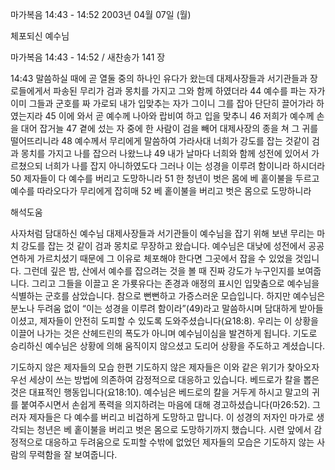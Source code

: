 마가복음 14:43 - 14:52 
2003년 04월 07일 (월)

체포되신 예수님



마가복음 14:43 - 14:52 / 새찬송가 141 장


14:43 말씀하실 때에 곧 열둘 중의 하나인 유다가 왔는데 대제사장들과 서기관들과 장로들에게서 파송된 무리가 검과 몽치를 가지고 그와 함께 하였더라 
44 예수를 파는 자가 이미 그들과 군호를 짜 가로되 내가 입맞추는 자가 그이니 그를 잡아 단단히 끌어가라 하였는지라 
45 이에 와서 곧 예수께 나아와 랍비여 하고 입을 맞추니 
46 저희가 예수께 손을 대어 잡거늘 
47 곁에 섰는 자 중에 한 사람이 검을 빼어 대제사장의 종을 쳐 그 귀를 떨어뜨리니라 
48 예수께서 무리에게 말씀하여 가라사대 너희가 강도를 잡는 것같이 검과 몽치를 가지고 나를 잡으러 나왔느냐 
49 내가 날마다 너희와 함께 성전에 있어서 가르쳤으되 너희가 나를 잡지 아니하였도다 그러나 이는 성경을 이루려 함이니라 하시더라 
50 제자들이 다 예수를 버리고 도망하니라 
51 한 청년이 벗은 몸에 베 홑이불을 두르고 예수를 따라오다가 무리에게 잡히매 
52 베 홑이불을 버리고 벗은 몸으로 도망하니라

해석도움





사자처럼 담대하신 예수님 
대제사장들과 서기관들이 예수님을 잡기 위해 보낸 무리는 마치 강도를 잡는 것 같이 검과 몽치로 무장하고 왔습니다. 예수님은 대낮에 성전에서 공공연하게 가르치셨기 때문에 그 이유로 체포해야 한다면 그곳에서 잡을 수 있었을 것입니다. 그런데 깊은 밤, 산에서 예수를 잡으려는 것을 볼 때 진짜 강도가 누구인지를 보여줍니다. 그리고 그들을 이끌고 온 가룟유다는 존경과 애정의 표시인 입맞춤으로 예수님을 식별하는 군호를 삼았습니다. 참으로 뻔뻔하고 가증스러운 모습입니다. 하지만 예수님은 분노나 두려움 없이 “이는 성경을 이루려 함이라”(49)라고 말씀하시며 담대하게 받아들이셨고, 제자들이 안전히 도피할 수 있도록 도와주셨습니다(요18:8). 우리는 이 상황을 이끌어 나가는 것은 산헤드린의 폭도가 아니며 예수님이심을 발견하게 됩니다. 기도로 승리하신 예수님은 상황에 의해 움직이지 않으셨고 도리어 상황을 주도하고 계셨습니다. 

기도하지 않은 제자들의 모습 
한편 기도하지 않은 제자들은 이와 같은 위기가 찾아오자 우선 세상이 쓰는 방법에 의존하여 감정적으로 대응하고 있습니다. 베드로가 칼을 뽑은 것은 대표적인 행동입니다(요18:10). 예수님은 베드로의 칼을 거두게 하시고 말고의 귀를 붙여주시면서 손쉽게 폭력을 의지하려는 마음에 대해 경고하셨습니다(마26:52). 그러자 제자들은 다 예수를 버리고 비겁하게 도망하고 맙니다. 이 성경의 저자인 마가로 생각되는 청년은 베 홑이불을 버리고 벗은 몸으로 도망하기까지 했습니다. 시련 앞에서 감정적으로 대응하고 두려움으로 도피할 수밖에 없었던 제자들의 모습은 기도하지 않는 사람의 무력함을 잘 보여줍니다.